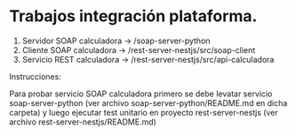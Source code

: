 # Trabajos integración plataforma.


1. Servidor SOAP calculadora -> /soap-server-python
2. Cliente SOAP calculadora -> /rest-server-nestjs/src/soap-client 
3. Servicio REST calculadora -> /rest-server-nestjs/src/api-calculadora


Instrucciones: 

Para probar servicio SOAP calculadora primero se debe levatar servicio soap-server-python (ver archivo soap-server-python/README.md en dicha carpeta) y luego ejecutar test unitario en proyecto rest-server-nestjs (ver archivo rest-server-nestjs/README.md)